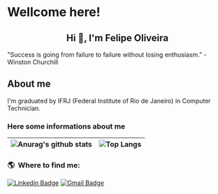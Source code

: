 # Wellcome here! 

<h2 align="center">Hi 👋, I'm Felipe Oliveira</h2>

"Success is going from failure to failure without losing enthusiasm." - Winston Churchill

## About me

I'm graduated by IFRJ (Federal Institute of Rio de Janeiro) in Computer Technician.

### Here some informations about me

| ![Anurag's github stats](https://github-readme-stats.vercel.app/api?username=felipedavi&theme=vue&show_icons=true&icon_color=03ADDF&title_color=03ADDF&bg_color=0D1117&text_color=fafafa)   |  ![Top Langs](https://github-readme-stats.vercel.app/api/top-langs/?username=felipedavi&layout=compact&title_color=03ADDF&bg_color=0D1117&text_color=fafafa)  |
| ------------------- | ------------------- |


### :earth_americas: &nbsp;Where to find me:

[![Linkedin Badge](https://img.shields.io/badge/-LinkedIn-blue?style=flat-square&logo=Linkedin&logoColor=white&link=https://www.linkedin.com/in/felipedavidesouzaoliveira/)](https://www.linkedin.com/in/felipedavidesouzaoliveira/)
[![Gmail Badge](https://img.shields.io/badge/-Gmail-c14438?style=flat-square&logo=Gmail&logoColor=white&link=mailto:ffdavisoliveira@gmail.com)](mailto:ffdavisoliveira@gmail.com)
